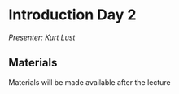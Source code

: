 # Introduction Day 2

*Presenter: Kurt Lust*


## Materials

Materials will be made available after the lecture

<!--
<video src="https://462000265.lumidata.eu/2day-20251020/recordings/I201-IntroductionDay2.mp4" controls="controls"></video>
-->

<!--
-   A video recording will follow.
-->

<!--
-   [Slides](https://462000265.lumidata.eu/2day-20251020/files/LUMI-2day-20251020-I201-IntroductionDay2.pdf)

Archived materials on LUMI:

-   Slides: `/appl/local/training/2day-20251020/files/LUMI-2day-20251020-I201-IntroductionDay2.pdf`

-   Recording: `/appl/local/training/2day-20251020/recordings/I201-IntroductionDay2.mp4`
-->

